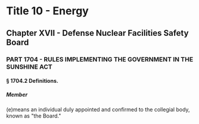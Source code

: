 
# Title 10 - Energy
## Chapter XVII - Defense Nuclear Facilities Safety Board
### PART 1704 - RULES IMPLEMENTING THE GOVERNMENT IN THE SUNSHINE ACT
#### § 1704.2 Definitions.
##### Member

(e)means an individual duly appointed and confirmed to the collegial body, known as "the Board."
